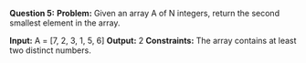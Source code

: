 **Question 5:**
**Problem:** Given an array A of N integers, return the second smallest element in the array.

**Input:** A = [7, 2, 3, 1, 5, 6]
**Output:** 2
**Constraints:** The array contains at least two distinct numbers.
